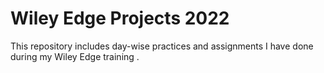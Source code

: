 # Wiley Edge Projects 2022
This repository includes day-wise practices and assignments I have done during my Wiley Edge training .
